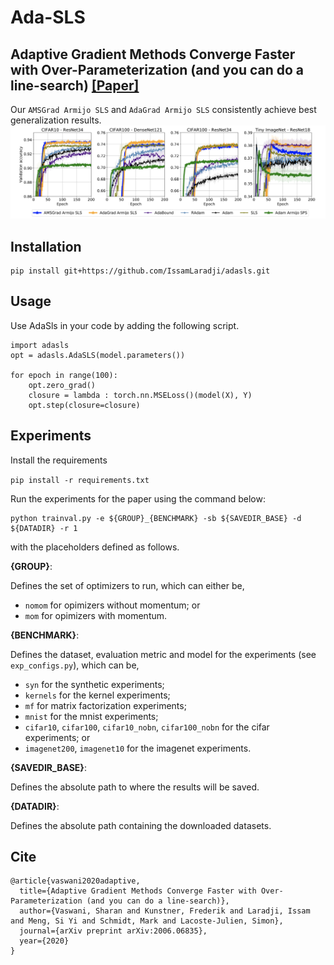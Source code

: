 # Ada-SLS
## Adaptive Gradient Methods Converge Faster with Over-Parameterization (and you can do a line-search) [[Paper]](https://arxiv.org/abs/2006.06835)

Our `AMSGrad Armijo SLS` and `AdaGrad Armijo SLS`  consistently achieve best generalization results.
![](results/results_sls.png)

## Installation
```
pip install git+https://github.com/IssamLaradji/adasls.git
```


## Usage

Use AdaSls in your code by adding the following script.

```
import adasls
opt = adasls.AdaSLS(model.parameters())

for epoch in range(100):
    opt.zero_grad()
    closure = lambda : torch.nn.MSELoss()(model(X), Y)
    opt.step(closure=closure)
```

## Experiments

Install the requirements

`pip install -r requirements.txt` 

Run the experiments for the paper using the command below:

```
python trainval.py -e ${GROUP}_{BENCHMARK} -sb ${SAVEDIR_BASE} -d ${DATADIR} -r 1
```

with the placeholders defined as follows.

**{GROUP}**: 

Defines the set of optimizers to run, which can either be,

- `nomom` for opimizers without momentum; or
- `mom` for opimizers with momentum.

**{BENCHMARK}**: 

Defines the dataset, evaluation metric and model for the experiments (see `exp_configs.py`), which can be,

- `syn` for the synthetic experiments;
- `kernels` for the kernel experiments;
- `mf` for matrix factorization experiments;
- `mnist` for the mnist experiments;
- `cifar10`, `cifar100`, `cifar10_nobn`, `cifar100_nobn` for the cifar experiments; or
- `imagenet200`, `imagenet10` for the imagenet experiments.

**{SAVEDIR_BASE}**: 

Defines the absolute path to where the results will be saved.

**{DATADIR}**: 

Defines the absolute path containing the downloaded datasets.


## Cite
```
@article{vaswani2020adaptive,
  title={Adaptive Gradient Methods Converge Faster with Over-Parameterization (and you can do a line-search)},
  author={Vaswani, Sharan and Kunstner, Frederik and Laradji, Issam and Meng, Si Yi and Schmidt, Mark and Lacoste-Julien, Simon},
  journal={arXiv preprint arXiv:2006.06835},
  year={2020}
}
```

